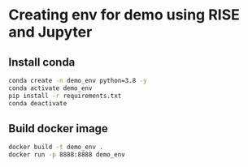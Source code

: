 # __Creating env for demo using RISE and Jupyter__

## __Install conda__


```bash
conda create -n demo_env python=3.8 -y
conda activate demo_env
pip install -r requirements.txt
conda deactivate
```

## __Build docker image__

```bash
docker build -t demo_env .
docker run -p 8888:8888 demo_env
```
